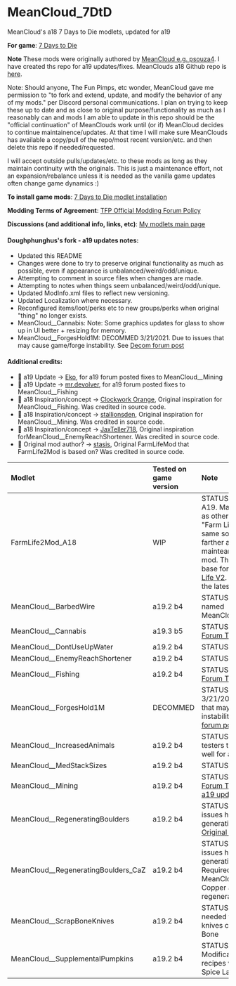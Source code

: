 # MeanCloud_7DtD
MeanCloud's a18 7 Days to Die modlets, updated for a19

**For game**: [7 Days to Die](https://7daystodie.com)

**Note**
These mods were originally authored by [MeanCloud  e.g. psouza4](https://community.7daystodie.com/profile/9310-psouza4). I have created ths repo for a19 updates/fixes.  MeanClouds a18 Github repo is [here](https://github.com/psouza4/MeanCloud_7DtD).

Note: Should anyone, The Fun Pimps, etc wonder, MeanCloud gave me permission to "to fork and extend, update, and modify the behavior of any of my mods." per Discord personal communications. I plan on trying to keep these up to date and as close to original purpose/functionality as much as I reasonably can and mods I am able to update in this repo should be the "official continuation" of MeanClouds work until (or if) MeanCloud decides to continue maintainence/updates.  At that time I will make sure MeanClouds has available a copy/pull of the repo/most recent version/etc. and then delete this repo if needed/requested.

I will accept outside pulls/updates/etc. to these mods as long as they maintain continuity with the originals.  This is just a maintenance effort, not an expansion/rebalance unless it is needed as the vanilla game updates often change game dynamics :)

**To install game mods**: [7 Days to Die modlet installation](https://gist.github.com/doughphunghus/a1907c5f63b5fe79bd823965328f25bf)

**Modding Terms of Agreement**: [TFP Official Modding Forum Policy ](https://community.7daystodie.com/topic/4189-tfp-official-modding-forum-policy/)

**Discussions (and additional info, links, etc)**: [My modlets main page](https://community.7daystodie.com/topic/17197-doughs-modlets)

#### Doughphunghus's fork - a19 updates notes:
- Updated this README
- Changes were done to try to preserve original functionality as much as possible, even if appearance is unbalanced/weird/odd/unique.
- Attempting to comment in source files when changes are made.
- Attempting to notes when things seem unbalanced/weird/odd/unique.
- Updated ModInfo.xml files to reflect new versioning.
- Updated Localization where necessary.
- Reconfigured items/loot/perks etc to new groups/perks when original "thing" no longer exists.
- MeanCloud__Cannabis: Note: Some graphics updates for glass to show up in UI better + resizing for memory.
- MeanCloud__ForgesHold1M: DECOMMED 3/21/2021. Due to issues that may cause game/forge instability. See [Decom forum post](https://community.7daystodie.com/topic/17197-doughs-modlets/?do=findComment&comment=423131)

#### Additional credits:
- :clap: a19 Update -> [Eko](https://community.7daystodie.com/profile/6168-eko/), for a19 forum posted fixes to MeanCloud__Mining
- :clap: a19 Update -> [mr.devolver](https://community.7daystodie.com/profile/2392-mrdevolver/), for a19 forum posted fixes to MeanCloud__Fishing
- :clap: a18 Inspiration/concept -> [Clockwork Orange](https://community.7daystodie.com/profile/13959-clockwork-orange/), Original inspiration for MeanCloud__Fishing. Was credited in source code.
- :clap: a18 Inspiration/concept -> [stallionsden](https://community.7daystodie.com/profile/3039-stallionsden/), Original inspiration for MeanCloud__Mining. Was credited in source code.
- :clap: a18 Inspiration/concept -> [JaxTeller718](https://community.7daystodie.com/profile/13251-jaxteller718/), Original inspiration forMeanCloud__EnemyReachShortener. Was credited in source code.
- :clap: Original mod author? -> [stasis](https://community.7daystodie.com/profile/48364-stasis78/), Original FarmLifeMod that FarmLife2Mod is based on? Was credited in source code.

| Modlet | Tested on game version  | Note |
| :------------ | :------------- | :------------- |
| FarmLife2Mod_A18 | WIP | STATUS: NOT READY FOR A19. May not convert to a19 as others are working on "Farm Life" mods from this same source, and may be farther along, want to handle mainteannce of such a large mod. This appears to be the base for MeanClouds [Farm Life V2](https://community.7daystodie.com/topic/12332-farm-life-v2). This appears to be the latest: [Farm Life V3](https://community.7daystodie.com/topic/18440-modlet-farmlifev3-continuation-of-stasis-farm-life-mod-184/)|
| MeanCloud__BarbedWire | a19.2 b4 | STATUS: Works. Originally named MeanCloud__BarbedWireA18 |
| MeanCloud__Cannabis | a19.3 b5 | STATUS: Works. [Original Forum Thread](https://community.7daystodie.com/topic/15554-meanclouds-cannabis-modlet-a18/)|
| MeanCloud__DontUseUpWater | a19.2 b4 | STATUS: Works. |
| MeanCloud__EnemyReachShortener | a19.2 b4 | STATUS: Works. |
| MeanCloud__Fishing | a19.2 b4 | STATUS: Works. [Original Forum Thread](https://community.7daystodie.com/topic/14889-meanclouds-fishing-modlet-a18/)|
| MeanCloud__ForgesHold1M | DECOMMED | STATUS: DECOMMED 3/21/2021. Due to issues that may cause game/forge instability in a19. See [Decom forum post](https://community.7daystodie.com/topic/17197-doughs-modlets/?do=findComment&comment=423131)|
| MeanCloud__IncreasedAnimals | a19.2 b4 | STATUS: Works. Need testers to validate it works well for all biomes.|
| MeanCloud__MedStackSizes | a19.2 b4 | STATUS: Works. |
| MeanCloud__Mining | a19.2 b4 | STATUS: Works. [Original Forum Thread](https://community.7daystodie.com/topic/15288-meanclouds-mining-modlet-a18-with-copper-zinc-and-excavators/). Applied [Eko's a19 updates](https://community.7daystodie.com/topic/15288-meanclouds-mining-modlet-a18-with-copper-zinc-and-excavators/?do=findComment&comment=381672)|
| MeanCloud__RegeneratingBoulders | a19.2 b4 | STATUS: ISSUES? May have issues halting RWG world generation? - Need testers! [Original Forum Thread](https://community.7daystodie.com/topic/14622-regenerating-boulders-modlet/)|
| MeanCloud__RegeneratingBoulders_CaZ | a19.2 b4 | STATUS: ISSUES? May have issues halting RWG world generation? - Need testers! Required mod: MeanCloud__Mining. Adds Copper and Zinc regenerating boulders |
| MeanCloud__ScrapBoneKnives | a19.2 b4 | STATUS: Works. May not be needed fo a19+ as Bone knives can be scrapped to Bone |
| MeanCloud__SupplementalPumpkins | a19.2 b4 | STATUS: Works. Modifications to pumpkin recipes with added Pumpkin Spice Latte recipe |
